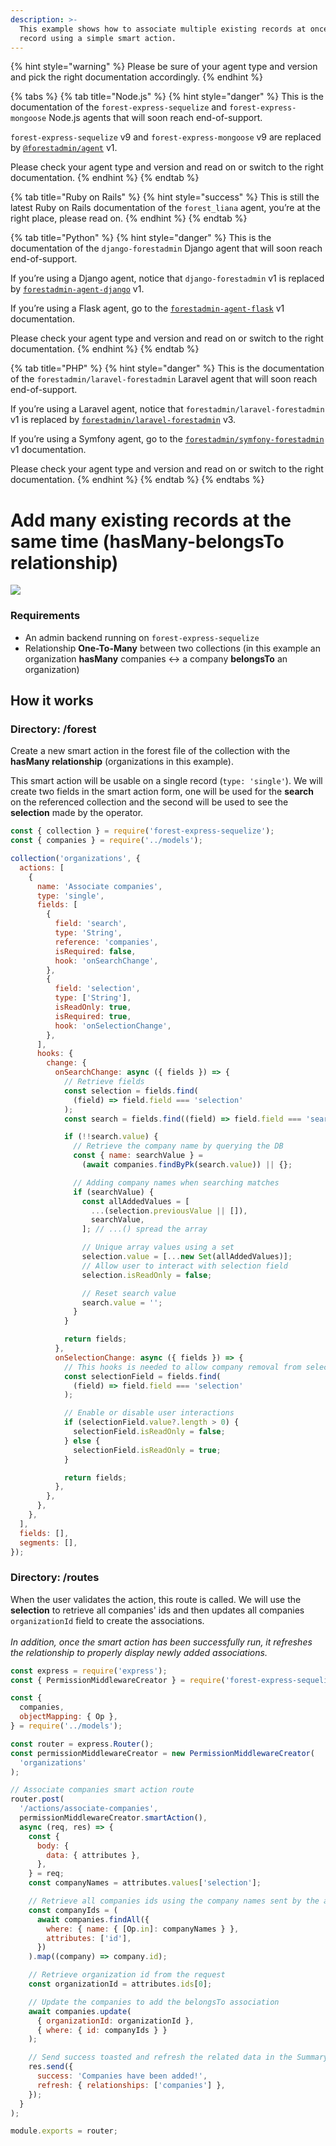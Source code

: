 ```yaml
---
description: >-
  This example shows how to associate multiple existing records at once to a
  record using a simple smart action.
---
```


{% hint style="warning" %}
Please be sure of your agent type and version and pick the right documentation accordingly.
{% endhint %}

{% tabs %}
{% tab title="Node.js" %}
{% hint style="danger" %}
This is the documentation of the `forest-express-sequelize` and `forest-express-mongoose` Node.js agents that will soon reach end-of-support.

`forest-express-sequelize` v9 and `forest-express-mongoose` v9 are replaced by [`@forestadmin/agent`](https://docs.forestadmin.com/developer-guide-agents-nodejs/) v1.

Please check your agent type and version and read on or switch to the right documentation.
{% endhint %}
{% endtab %}

{% tab title="Ruby on Rails" %}
{% hint style="success" %}
This is still the latest Ruby on Rails documentation of the `forest_liana` agent, you’re at the right place, please read on.
{% endhint %}
{% endtab %}

{% tab title="Python" %}
{% hint style="danger" %}
This is the documentation of the `django-forestadmin` Django agent that will soon reach end-of-support.

If you’re using a Django agent, notice that `django-forestadmin` v1 is replaced by [`forestadmin-agent-django`](https://docs.forestadmin.com/developer-guide-agents-python) v1.

If you’re using a Flask agent, go to the [`forestadmin-agent-flask`](https://docs.forestadmin.com/developer-guide-agents-python) v1 documentation.

Please check your agent type and version and read on or switch to the right documentation.
{% endhint %}
{% endtab %}

{% tab title="PHP" %}
{% hint style="danger" %}
This is the documentation of the `forestadmin/laravel-forestadmin` Laravel agent that will soon reach end-of-support.

If you’re using a Laravel agent, notice that `forestadmin/laravel-forestadmin` v1 is replaced by [`forestadmin/laravel-forestadmin`](https://docs.forestadmin.com/developer-guide-agents-php) v3.

If you’re using a Symfony agent, go to the [`forestadmin/symfony-forestadmin`](https://docs.forestadmin.com/developer-guide-agents-php) v1 documentation.

Please check your agent type and version and read on or switch to the right documentation.
{% endhint %}
{% endtab %}
{% endtabs %}

# Add many existing records at the same time (hasMany-belongsTo relationship)

![](../../../.gitbook/assets/bulk-add-records.gif)

### Requirements

- An admin backend running on `forest-express-sequelize`
- Relationship **One-To-Many** between two collections (in this example an organization **hasMany** companies <-> a company **belongsTo** an organization)

## How it works

### Directory: **/forest**

Create a new smart action in the forest file of the collection with the **hasMany relationship** (organizations in this example).

This smart action will be usable on a single record (`type: 'single'`). We will create two fields in the smart action form, one will be used for the **search** on the referenced collection and the second will be used to see the **selection** made by the operator.

```javascript
const { collection } = require('forest-express-sequelize');
const { companies } = require('../models');

collection('organizations', {
  actions: [
    {
      name: 'Associate companies',
      type: 'single',
      fields: [
        {
          field: 'search',
          type: 'String',
          reference: 'companies',
          isRequired: false,
          hook: 'onSearchChange',
        },
        {
          field: 'selection',
          type: ['String'],
          isReadOnly: true,
          isRequired: true,
          hook: 'onSelectionChange',
        },
      ],
      hooks: {
        change: {
          onSearchChange: async ({ fields }) => {
            // Retrieve fields
            const selection = fields.find(
              (field) => field.field === 'selection'
            );
            const search = fields.find((field) => field.field === 'search');

            if (!!search.value) {
              // Retrieve the company name by querying the DB
              const { name: searchValue } =
                (await companies.findByPk(search.value)) || {};

              // Adding company names when searching matches
              if (searchValue) {
                const allAddedValues = [
                  ...(selection.previousValue || []),
                  searchValue,
                ]; // ...() spread the array

                // Unique array values using a set
                selection.value = [...new Set(allAddedValues)];
                // Allow user to interact with selection field
                selection.isReadOnly = false;

                // Reset search value
                search.value = '';
              }
            }

            return fields;
          },
          onSelectionChange: async ({ fields }) => {
            // This hooks is needed to allow company removal from selection
            const selectionField = fields.find(
              (field) => field.field === 'selection'
            );

            // Enable or disable user interactions
            if (selectionField.value?.length > 0) {
              selectionField.isReadOnly = false;
            } else {
              selectionField.isReadOnly = true;
            }

            return fields;
          },
        },
      },
    },
  ],
  fields: [],
  segments: [],
});
```

### **Directory: /routes**

When the user validates the action, this route is called. We will use the **selection** to retrieve all companies' ids and then updates all companies `organizationId` field to create the associations.\
\
_In addition, once the smart action has been successfully run, it refreshes the relationship to properly display newly added associations._

```javascript
const express = require('express');
const { PermissionMiddlewareCreator } = require('forest-express-sequelize');

const {
  companies,
  objectMapping: { Op },
} = require('../models');

const router = express.Router();
const permissionMiddlewareCreator = new PermissionMiddlewareCreator(
  'organizations'
);

// Associate companies smart action route
router.post(
  '/actions/associate-companies',
  permissionMiddlewareCreator.smartAction(),
  async (req, res) => {
    const {
      body: {
        data: { attributes },
      },
    } = req;
    const companyNames = attributes.values['selection'];

    // Retrieve all companies ids using the company names sent by the action form
    const companyIds = (
      await companies.findAll({
        where: { name: { [Op.in]: companyNames } },
        attributes: ['id'],
      })
    ).map((company) => company.id);

    // Retrieve organization id from the request
    const organizationId = attributes.ids[0];

    // Update the companies to add the belongsTo association
    await companies.update(
      { organizationId: organizationId },
      { where: { id: companyIds } }
    );

    // Send success toasted and refresh the related data in the Summary
    res.send({
      success: 'Companies have been added!',
      refresh: { relationships: ['companies'] },
    });
  }
);

module.exports = router;
```
